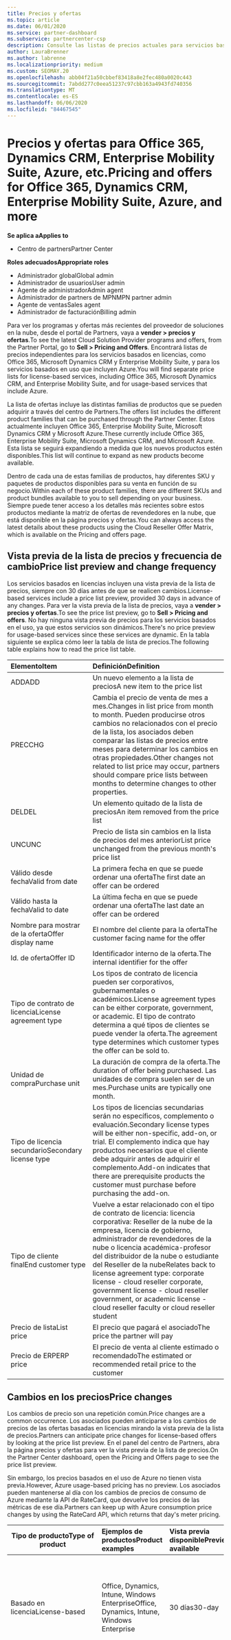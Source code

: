 ```yaml
---
title: Precios y ofertas
ms.topic: article
ms.date: 06/01/2020
ms.service: partner-dashboard
ms.subservice: partnercenter-csp
description: Consulte las listas de precios actuales para servicios basados en licencias como Office 365, Microsoft Dynamics CRM y Enterprise Mobility Suite, y servicios basados en uso como Azure.
author: LauraBrenner
ms.author: labrenne
ms.localizationpriority: medium
ms.custom: SEOMAY.20
ms.openlocfilehash: abb04f21a50cbbef83418a8e2fec480a0020c443
ms.sourcegitcommit: 7abdd277c0eea51237c97cbb163a4943fd740356
ms.translationtype: MT
ms.contentlocale: es-ES
ms.lasthandoff: 06/06/2020
ms.locfileid: "84467545"
---
```

# <a name="pricing-and-offers-for-office-365-dynamics-crm-enterprise-mobility-suite-azure-and-more"></a><span data-ttu-id="f0acc-103">Precios y ofertas para Office 365, Dynamics CRM, Enterprise Mobility Suite, Azure, etc.</span><span class="sxs-lookup"><span data-stu-id="f0acc-103">Pricing and offers for Office 365, Dynamics CRM, Enterprise Mobility Suite, Azure, and more</span></span>

<span data-ttu-id="f0acc-104">**Se aplica a**</span><span class="sxs-lookup"><span data-stu-id="f0acc-104">**Applies to**</span></span>

- <span data-ttu-id="f0acc-105">Centro de partners</span><span class="sxs-lookup"><span data-stu-id="f0acc-105">Partner Center</span></span>

<span data-ttu-id="f0acc-106">**Roles adecuados**</span><span class="sxs-lookup"><span data-stu-id="f0acc-106">**Appropriate roles**</span></span>

- <span data-ttu-id="f0acc-107">Administrador global</span><span class="sxs-lookup"><span data-stu-id="f0acc-107">Global admin</span></span>
- <span data-ttu-id="f0acc-108">Administrador de usuarios</span><span class="sxs-lookup"><span data-stu-id="f0acc-108">User admin</span></span>
- <span data-ttu-id="f0acc-109">Agente de administrador</span><span class="sxs-lookup"><span data-stu-id="f0acc-109">Admin agent</span></span>
- <span data-ttu-id="f0acc-110">Administrador de partners de MPN</span><span class="sxs-lookup"><span data-stu-id="f0acc-110">MPN partner admin</span></span>
- <span data-ttu-id="f0acc-111">Agente de ventas</span><span class="sxs-lookup"><span data-stu-id="f0acc-111">Sales agent</span></span>
- <span data-ttu-id="f0acc-112">Administrador de facturación</span><span class="sxs-lookup"><span data-stu-id="f0acc-112">Billing admin</span></span>

<span data-ttu-id="f0acc-113">Para ver los programas y ofertas más recientes del proveedor de soluciones en la nube, desde el portal de Partners, vaya a **vender > precios y ofertas**.</span><span class="sxs-lookup"><span data-stu-id="f0acc-113">To see the latest Cloud Solution Provider programs and offers, from the Partner Portal, go to **Sell > Pricing and Offers**.</span></span> <span data-ttu-id="f0acc-114">Encontrará listas de precios independientes para los servicios basados en licencias, como Office 365, Microsoft Dynamics CRM y Enterprise Mobility Suite, y para los servicios basados en uso que incluyen Azure.</span><span class="sxs-lookup"><span data-stu-id="f0acc-114">You will find separate price lists for license-based services, including Office 365, Microsoft Dynamics CRM, and Enterprise Mobility Suite, and for usage-based services that include Azure.</span></span>

<span data-ttu-id="f0acc-115">La lista de ofertas incluye las distintas familias de productos que se pueden adquirir a través del centro de Partners.</span><span class="sxs-lookup"><span data-stu-id="f0acc-115">The offers list includes the different product families that can be purchased through the Partner Center.</span></span> <span data-ttu-id="f0acc-116">Estos actualmente incluyen Office 365, Enterprise Mobility Suite, Microsoft Dynamics CRM y Microsoft Azure.</span><span class="sxs-lookup"><span data-stu-id="f0acc-116">These currently include Office 365, Enterprise Mobility Suite, Microsoft Dynamics CRM, and Microsoft Azure.</span></span> <span data-ttu-id="f0acc-117">Esta lista se seguirá expandiendo a medida que los nuevos productos estén disponibles.</span><span class="sxs-lookup"><span data-stu-id="f0acc-117">This list will continue to expand as new products become available.</span></span>

<span data-ttu-id="f0acc-118">Dentro de cada una de estas familias de productos, hay diferentes SKU y paquetes de productos disponibles para su venta en función de su negocio.</span><span class="sxs-lookup"><span data-stu-id="f0acc-118">Within each of these product families, there are different SKUs and product bundles available to you to sell depending on your business.</span></span> <span data-ttu-id="f0acc-119">Siempre puede tener acceso a los detalles más recientes sobre estos productos mediante la matriz de ofertas de revendedores en la nube, que está disponible en la página precios y ofertas.</span><span class="sxs-lookup"><span data-stu-id="f0acc-119">You can always access the latest details about these products using the Cloud Reseller Offer Matrix, which is available on the Pricing and offers page.</span></span>

## <a name="price-list-preview-and-change-frequency"></a><span data-ttu-id="f0acc-120">Vista previa de la lista de precios y frecuencia de cambio</span><span class="sxs-lookup"><span data-stu-id="f0acc-120">Price list preview and change frequency</span></span> 

<span data-ttu-id="f0acc-121">Los servicios basados en licencias incluyen una vista previa de la lista de precios, siempre con 30 días antes de que se realicen cambios.</span><span class="sxs-lookup"><span data-stu-id="f0acc-121">License-based services include a price list preview, provided 30 days in advance of any changes.</span></span> <span data-ttu-id="f0acc-122">Para ver la vista previa de la lista de precios, vaya a **vender > precios y ofertas**.</span><span class="sxs-lookup"><span data-stu-id="f0acc-122">To see the price list preview, go to **Sell > Pricing and offers**.</span></span> <span data-ttu-id="f0acc-123">No hay ninguna vista previa de precios para los servicios basados en el uso, ya que estos servicios son dinámicos.</span><span class="sxs-lookup"><span data-stu-id="f0acc-123">There's no price preview for usage-based services since these services are dynamic.</span></span> <span data-ttu-id="f0acc-124">En la tabla siguiente se explica cómo leer la tabla de lista de precios.</span><span class="sxs-lookup"><span data-stu-id="f0acc-124">The following table explains how to read the price list table.</span></span>

|<span data-ttu-id="f0acc-125">**Elemento**</span><span class="sxs-lookup"><span data-stu-id="f0acc-125">**Item**</span></span>        |<span data-ttu-id="f0acc-126">**Definición**</span><span class="sxs-lookup"><span data-stu-id="f0acc-126">**Definition**</span></span>      |
|:-----------   |:-----------   |
|<span data-ttu-id="f0acc-127">ADD</span><span class="sxs-lookup"><span data-stu-id="f0acc-127">ADD</span></span>   |<span data-ttu-id="f0acc-128">Un nuevo elemento a la lista de precios</span><span class="sxs-lookup"><span data-stu-id="f0acc-128">A new item to the price list</span></span>|
|<span data-ttu-id="f0acc-129">PREC</span><span class="sxs-lookup"><span data-stu-id="f0acc-129">CHG</span></span>   |<span data-ttu-id="f0acc-130">Cambia el precio de venta de mes a mes.</span><span class="sxs-lookup"><span data-stu-id="f0acc-130">Changes in list price from month to month.</span></span> <span data-ttu-id="f0acc-131">Pueden producirse otros cambios no relacionados con el precio de la lista, los asociados deben comparar las listas de precios entre meses para determinar los cambios en otras propiedades.</span><span class="sxs-lookup"><span data-stu-id="f0acc-131">Other changes not related to list price may occur, partners should compare price lists between months to determine changes to other properties.</span></span>|
|<span data-ttu-id="f0acc-132">DEL</span><span class="sxs-lookup"><span data-stu-id="f0acc-132">DEL</span></span>   |<span data-ttu-id="f0acc-133">Un elemento quitado de la lista de precios</span><span class="sxs-lookup"><span data-stu-id="f0acc-133">An item removed from the price list</span></span>|
|<span data-ttu-id="f0acc-134">UNC</span><span class="sxs-lookup"><span data-stu-id="f0acc-134">UNC</span></span>   |<span data-ttu-id="f0acc-135">Precio de lista sin cambios en la lista de precios del mes anterior</span><span class="sxs-lookup"><span data-stu-id="f0acc-135">List price unchanged from the previous month's price list</span></span>  |
|<span data-ttu-id="f0acc-136">Válido desde fecha</span><span class="sxs-lookup"><span data-stu-id="f0acc-136">Valid from date</span></span>   |<span data-ttu-id="f0acc-137">La primera fecha en que se puede ordenar una oferta</span><span class="sxs-lookup"><span data-stu-id="f0acc-137">The first date an offer can be ordered</span></span>    |
|<span data-ttu-id="f0acc-138">Válido hasta la fecha</span><span class="sxs-lookup"><span data-stu-id="f0acc-138">Valid to date</span></span>   |<span data-ttu-id="f0acc-139">La última fecha en que se puede ordenar una oferta</span><span class="sxs-lookup"><span data-stu-id="f0acc-139">The last date an offer can be ordered</span></span>   |
|<span data-ttu-id="f0acc-140">Nombre para mostrar de la oferta</span><span class="sxs-lookup"><span data-stu-id="f0acc-140">Offer display name</span></span>   |<span data-ttu-id="f0acc-141">El nombre del cliente para la oferta</span><span class="sxs-lookup"><span data-stu-id="f0acc-141">The customer facing name for the offer</span></span>   |
|<span data-ttu-id="f0acc-142">Id. de oferta</span><span class="sxs-lookup"><span data-stu-id="f0acc-142">Offer ID</span></span>   |<span data-ttu-id="f0acc-143">Identificador interno de la oferta.</span><span class="sxs-lookup"><span data-stu-id="f0acc-143">The internal identifier for the offer</span></span>   |
|<span data-ttu-id="f0acc-144">Tipo de contrato de licencia</span><span class="sxs-lookup"><span data-stu-id="f0acc-144">License agreement type</span></span>   |<span data-ttu-id="f0acc-145">Los tipos de contrato de licencia pueden ser corporativos, gubernamentales o académicos.</span><span class="sxs-lookup"><span data-stu-id="f0acc-145">License agreement types can be either corporate, government, or academic.</span></span> <span data-ttu-id="f0acc-146">El tipo de contrato determina a qué tipos de clientes se puede vender la oferta.</span><span class="sxs-lookup"><span data-stu-id="f0acc-146">The agreement type determines which customer types the offer can be sold to.</span></span>|
|<span data-ttu-id="f0acc-147">Unidad de compra</span><span class="sxs-lookup"><span data-stu-id="f0acc-147">Purchase unit</span></span>   |<span data-ttu-id="f0acc-148">La duración de compra de la oferta.</span><span class="sxs-lookup"><span data-stu-id="f0acc-148">The duration of offer being purchased.</span></span> <span data-ttu-id="f0acc-149">Las unidades de compra suelen ser de un mes.</span><span class="sxs-lookup"><span data-stu-id="f0acc-149">Purchase units are typically one month.</span></span>   |
|<span data-ttu-id="f0acc-150">Tipo de licencia secundario</span><span class="sxs-lookup"><span data-stu-id="f0acc-150">Secondary license type</span></span>   |<span data-ttu-id="f0acc-151">Los tipos de licencias secundarias serán no específicos, complemento o evaluación.</span><span class="sxs-lookup"><span data-stu-id="f0acc-151">Secondary license types will be either non-specific, add-on, or trial.</span></span> <span data-ttu-id="f0acc-152">El complemento indica que hay productos necesarios que el cliente debe adquirir antes de adquirir el complemento.</span><span class="sxs-lookup"><span data-stu-id="f0acc-152">Add-on indicates that there are prerequisite products the customer must purchase before purchasing the add-on.</span></span>|
|<span data-ttu-id="f0acc-153">Tipo de cliente final</span><span class="sxs-lookup"><span data-stu-id="f0acc-153">End customer type</span></span>   |<span data-ttu-id="f0acc-154">Vuelve a estar relacionado con el tipo de contrato de licencia: licencia corporativa: Reseller de la nube de la empresa, licencia de gobierno, administrador de revendedores de la nube o licencia académica-profesor del distribuidor de la nube o estudiante del Reseller de la nube</span><span class="sxs-lookup"><span data-stu-id="f0acc-154">Relates back to license agreement type: corporate license - cloud reseller corporate, government license - cloud reseller government, or academic license - cloud reseller faculty or cloud reseller student</span></span>   |
|<span data-ttu-id="f0acc-155">Precio de lista</span><span class="sxs-lookup"><span data-stu-id="f0acc-155">List price</span></span>   |<span data-ttu-id="f0acc-156">El precio que pagará el asociado</span><span class="sxs-lookup"><span data-stu-id="f0acc-156">The price the partner will pay</span></span>   |
|<span data-ttu-id="f0acc-157">Precio de ERP</span><span class="sxs-lookup"><span data-stu-id="f0acc-157">ERP price</span></span>   |<span data-ttu-id="f0acc-158">El precio de venta al cliente estimado o recomendado</span><span class="sxs-lookup"><span data-stu-id="f0acc-158">The estimated or recommended retail price to the customer</span></span>   |

## <a name="price-changes"></a><span data-ttu-id="f0acc-159">Cambios en los precios</span><span class="sxs-lookup"><span data-stu-id="f0acc-159">Price changes</span></span>

<span data-ttu-id="f0acc-160">Los cambios de precio son una repetición común.</span><span class="sxs-lookup"><span data-stu-id="f0acc-160">Price changes are a common occurrence.</span></span> <span data-ttu-id="f0acc-161">Los asociados pueden anticiparse a los cambios de precios de las ofertas basadas en licencias mirando la vista previa de la lista de precios.</span><span class="sxs-lookup"><span data-stu-id="f0acc-161">Partners can anticipate price changes for license-based offers by looking at the price list preview.</span></span> <span data-ttu-id="f0acc-162">En el panel del centro de Partners, abra la página precios y ofertas para ver la vista previa de la lista de precios.</span><span class="sxs-lookup"><span data-stu-id="f0acc-162">On the Partner Center dashboard, open the Pricing and Offers page to see the price list preview.</span></span>

<span data-ttu-id="f0acc-163">Sin embargo, los precios basados en el uso de Azure no tienen vista previa.</span><span class="sxs-lookup"><span data-stu-id="f0acc-163">However, Azure usage-based pricing has no preview.</span></span> <span data-ttu-id="f0acc-164">Los asociados pueden mantenerse al día con los cambios de precios de consumo de Azure mediante la API de RateCard, que devuelve los precios de las métricas de ese día.</span><span class="sxs-lookup"><span data-stu-id="f0acc-164">Partners can keep up with Azure consumption price changes by using the RateCard API, which returns that day's meter pricing.</span></span>

|<span data-ttu-id="f0acc-165">**Tipo de producto**</span><span class="sxs-lookup"><span data-stu-id="f0acc-165">**Type of product**</span></span>   |<span data-ttu-id="f0acc-166">**Ejemplos de productos**</span><span class="sxs-lookup"><span data-stu-id="f0acc-166">**Product examples**</span></span>  |<span data-ttu-id="f0acc-167">**Vista previa disponible**</span><span class="sxs-lookup"><span data-stu-id="f0acc-167">**Preview available**</span></span> |<span data-ttu-id="f0acc-168">**Cambiar detalles**</span><span class="sxs-lookup"><span data-stu-id="f0acc-168">**Change details**</span></span>|
|-----------------------|:-----------------------|:-------------------|------------------|
|<span data-ttu-id="f0acc-169">Basado en licencia</span><span class="sxs-lookup"><span data-stu-id="f0acc-169">License-based</span></span>|<span data-ttu-id="f0acc-170">Office, Dynamics, Intune, Windows Enterprise</span><span class="sxs-lookup"><span data-stu-id="f0acc-170">Office, Dynamics, Intune, Windows Enterprise</span></span>|<span data-ttu-id="f0acc-171">30 días</span><span class="sxs-lookup"><span data-stu-id="f0acc-171">30-day</span></span>|<span data-ttu-id="f0acc-172">Lista de cambios de precios marcados como CHNG en las listas de precios de vista previa</span><span class="sxs-lookup"><span data-stu-id="f0acc-172">List price changes marked CHNG in preview price lists</span></span>|
|<span data-ttu-id="f0acc-173">Basado en el uso</span><span class="sxs-lookup"><span data-stu-id="f0acc-173">Usage-based</span></span>|<span data-ttu-id="f0acc-174">Recursos de Azure</span><span class="sxs-lookup"><span data-stu-id="f0acc-174">Azure resources</span></span>|<span data-ttu-id="f0acc-175">No disponible</span><span class="sxs-lookup"><span data-stu-id="f0acc-175">Not available</span></span>|<span data-ttu-id="f0acc-176">Registro de cambios disponible en la pestaña **historial de cambios** de la lista de precios del mes anterior</span><span class="sxs-lookup"><span data-stu-id="f0acc-176">Change log available in previous month's price list's **Change History** tab</span></span>|
|<span data-ttu-id="f0acc-177">Software</span><span class="sxs-lookup"><span data-stu-id="f0acc-177">Software</span></span>||<span data-ttu-id="f0acc-178">No disponible</span><span class="sxs-lookup"><span data-stu-id="f0acc-178">Not available</span></span>|<span data-ttu-id="f0acc-179">Comparar listas de precios manualmente de un mes a otro</span><span class="sxs-lookup"><span data-stu-id="f0acc-179">Compare price lists manually from month to month</span></span>|
|<span data-ttu-id="f0acc-180">Reservations</span><span class="sxs-lookup"><span data-stu-id="f0acc-180">Reservations</span></span>|<span data-ttu-id="f0acc-181">Máquinas virtuales, prepago</span><span class="sxs-lookup"><span data-stu-id="f0acc-181">Virtual machines, pre-paid</span></span>|<span data-ttu-id="f0acc-182">No disponible</span><span class="sxs-lookup"><span data-stu-id="f0acc-182">Not available</span></span>|<span data-ttu-id="f0acc-183">Comparar listas de precios manualmente de un mes a otro</span><span class="sxs-lookup"><span data-stu-id="f0acc-183">Compare price lists manually from month to month</span></span>|

<span data-ttu-id="f0acc-184">Los precios basados en el uso pueden cambiar a lo largo de un mes.</span><span class="sxs-lookup"><span data-stu-id="f0acc-184">Usage-based prices can change throughout a month.</span></span> <span data-ttu-id="f0acc-185">Para obtener los precios diarios actuales de estos recursos de Azure, los asociados deben llamar a la API de RateCard.</span><span class="sxs-lookup"><span data-stu-id="f0acc-185">To get 'current' daily pricing for these Azure resources, partners need to call the RateCard API.</span></span> 

> [!Note] 
> <span data-ttu-id="f0acc-186">Los cambios de precio de suscripción solo se aplican durante una renovación.</span><span class="sxs-lookup"><span data-stu-id="f0acc-186">Subscription price changes apply only during a renewal.</span></span> <span data-ttu-id="f0acc-187">Los cargos mensuales de un asociado se determinan con el precio de compra o el precio en el momento de la creación de una suscripción.</span><span class="sxs-lookup"><span data-stu-id="f0acc-187">A partner's monthly charge is determined at the price of purchase, or the price at the time of creating a subscription.</span></span> <span data-ttu-id="f0acc-188">Si un precio aumenta o disminuye después de adquirir el plazo anual, el asociado no se cobrará el precio modificado hasta la renovación, normalmente en el plazo de 12 meses.</span><span class="sxs-lookup"><span data-stu-id="f0acc-188">If a price increases or decrease after the annual term is acquired, the partner is not charged the changed price until the renewal - typically at the 12-month term.</span></span>

## <a name="pricing-and-special-segments"></a><span data-ttu-id="f0acc-189">Precios y segmentos especiales</span><span class="sxs-lookup"><span data-stu-id="f0acc-189">Pricing and special segments</span></span>

<span data-ttu-id="f0acc-190">CSP ofrece algunos servicios a segmentos de mercado especiales, por ejemplo, educación, sin ánimo de lucro y en la nube de la comunidad gubernamental.</span><span class="sxs-lookup"><span data-stu-id="f0acc-190">CSP offers some services to special market segments, for example, education, non-profit and government community cloud.</span></span> <span data-ttu-id="f0acc-191">No todos los servicios están disponibles en todos los canales.</span><span class="sxs-lookup"><span data-stu-id="f0acc-191">Not all services are available in every channel.</span></span> <span data-ttu-id="f0acc-192">Ningún segmento tiene como valor predeterminado lo que llamamos segmento "comercial".</span><span class="sxs-lookup"><span data-stu-id="f0acc-192">No segment defaults to what we call the 'commercial' segment.</span></span> <span data-ttu-id="f0acc-193">Todos los precios basados en licencias están disponibles en la lista de precios basada en licencias en la página precios y ofertas.</span><span class="sxs-lookup"><span data-stu-id="f0acc-193">All license-based pricing is available in the license-based price list on the Pricing and Offers page.</span></span> <span data-ttu-id="f0acc-194">Azure Government precios está disponible en la lista de precios basada en el uso cuando se inicia sesión en el inquilino de CSP habilitado para Azure Government.</span><span class="sxs-lookup"><span data-stu-id="f0acc-194">Azure Government pricing is available in the usage-based price list when signed into the Azure Government enabled CSP tenant.</span></span>

|<span data-ttu-id="f0acc-195">**Segmento**</span><span class="sxs-lookup"><span data-stu-id="f0acc-195">**Segment**</span></span>   |<span data-ttu-id="f0acc-196">**Quién debe calificar**</span><span class="sxs-lookup"><span data-stu-id="f0acc-196">**who needs to qualify**</span></span>   |<span data-ttu-id="f0acc-197">**El asociado califica al cliente**</span><span class="sxs-lookup"><span data-stu-id="f0acc-197">**Partner qualifies customer**</span></span>|<span data-ttu-id="f0acc-198">**Tipos de productos habilitados**</span><span class="sxs-lookup"><span data-stu-id="f0acc-198">**Enabled product types**</span></span>|
|-------------------|-----------------------|----------------------------|-----------------------------|
|<span data-ttu-id="f0acc-199">Education</span><span class="sxs-lookup"><span data-stu-id="f0acc-199">Education</span></span>|<span data-ttu-id="f0acc-200">Customer</span><span class="sxs-lookup"><span data-stu-id="f0acc-200">Customer</span></span>|<span data-ttu-id="f0acc-201">No, Microsoft llevará a cabo la calificación del cliente</span><span class="sxs-lookup"><span data-stu-id="f0acc-201">No, customer qualification will be performed by Microsoft</span></span> |<span data-ttu-id="f0acc-202">Solo basado en licencia</span><span class="sxs-lookup"><span data-stu-id="f0acc-202">License-based only</span></span>|
|<span data-ttu-id="f0acc-203">Sin ánimo de lucro</span><span class="sxs-lookup"><span data-stu-id="f0acc-203">Non-profit</span></span>|<span data-ttu-id="f0acc-204">Customer</span><span class="sxs-lookup"><span data-stu-id="f0acc-204">Customer</span></span>|<span data-ttu-id="f0acc-205">No, el cliente se califica fuera del centro de Partners</span><span class="sxs-lookup"><span data-stu-id="f0acc-205">No, customer qualifies outside of Partner Center</span></span>|<span data-ttu-id="f0acc-206">Solo basado en licencia</span><span class="sxs-lookup"><span data-stu-id="f0acc-206">License-based only</span></span>|
|<span data-ttu-id="f0acc-207">Government Community Cloud (GCC)</span><span class="sxs-lookup"><span data-stu-id="f0acc-207">Government Community Cloud (GCC)</span></span>|<span data-ttu-id="f0acc-208">Socio comercial y cliente</span><span class="sxs-lookup"><span data-stu-id="f0acc-208">Partner and customer</span></span>|<span data-ttu-id="f0acc-209">Una vez habilitado GCC, el asociado puede crear clientes GCC</span><span class="sxs-lookup"><span data-stu-id="f0acc-209">Once GCC enabled, partner can create GCC customers</span></span>| <span data-ttu-id="f0acc-210">Solo basado en licencia</span><span class="sxs-lookup"><span data-stu-id="f0acc-210">License-based only</span></span>|
|<span data-ttu-id="f0acc-211">Azure Government</span><span class="sxs-lookup"><span data-stu-id="f0acc-211">Azure Government</span></span>|<span data-ttu-id="f0acc-212">Asociado</span><span class="sxs-lookup"><span data-stu-id="f0acc-212">Partner</span></span>|<span data-ttu-id="f0acc-213">Una vez calificado, el asociado funciona en un inquilino de CSP específico para Azure Government</span><span class="sxs-lookup"><span data-stu-id="f0acc-213">Once qualified, partner operates in a CSP tenant specific to Azure Government</span></span>|<span data-ttu-id="f0acc-214">Recursos de Azure</span><span class="sxs-lookup"><span data-stu-id="f0acc-214">Azure resources</span></span>|

<span data-ttu-id="f0acc-215">Los márgenes asociados, la diferencia entre el precio de venta y los precios de venta estimados, pueden variar de segmento a segmento.</span><span class="sxs-lookup"><span data-stu-id="f0acc-215">Partner margins, the difference between the list price and the estimated retail prices, may vary from segment to segment.</span></span> <span data-ttu-id="f0acc-216">Normalmente, la educación y los no beneficios suelen tener márgenes inferiores o no para los asociados de CSP.</span><span class="sxs-lookup"><span data-stu-id="f0acc-216">Typically, education and non-profit tend to have lower or no margins for CSP partners.</span></span> <span data-ttu-id="f0acc-217">Consulte la lista de precios basada en licencias para ver los valores exactos.</span><span class="sxs-lookup"><span data-stu-id="f0acc-217">Refer to the license-based price list for exact values.</span></span>  
## <a name="pricing-between-azure-and-non-azure"></a><span data-ttu-id="f0acc-218">Precios entre Azure y no Azure</span><span class="sxs-lookup"><span data-stu-id="f0acc-218">Pricing between Azure and non-Azure</span></span>

<span data-ttu-id="f0acc-219">Los precios difieren en diferentes tipos de ofertas.</span><span class="sxs-lookup"><span data-stu-id="f0acc-219">Pricing differs across different types of offers.</span></span> <span data-ttu-id="f0acc-220">Los precios basados en licencias suelen ser la cantidad por puesto (licencia) de un mes determinado.</span><span class="sxs-lookup"><span data-stu-id="f0acc-220">License-based pricing is typically the amount per seat (license) for a given month.</span></span> <span data-ttu-id="f0acc-221">Los precios basados en el uso se determinan mediante el uso de un recurso determinado, con un identificador de medidor asociado.</span><span class="sxs-lookup"><span data-stu-id="f0acc-221">Usage-based pricing is determined by use of a given resource, with an associated meter ID.</span></span> <span data-ttu-id="f0acc-222">Los asociados no se cobran por adquirir la suscripción de Azure.</span><span class="sxs-lookup"><span data-stu-id="f0acc-222">Partners are not charged for acquiring the Azure subscription.</span></span> <span data-ttu-id="f0acc-223">Sin embargo, se cobra a los asociados los recursos consumidos por diferentes implementaciones en la suscripción de Azure.</span><span class="sxs-lookup"><span data-stu-id="f0acc-223">However, partners are charged for resources consumed by different deployments under the Azure subscription.</span></span> <span data-ttu-id="f0acc-224">Los precios de la lista de precios basada en el uso están organizados en torno a distintos identificadores de medidor de recursos en Azure.</span><span class="sxs-lookup"><span data-stu-id="f0acc-224">Pricing in the usage-based price list is organized around different resource meter IDs in Azure.</span></span>

<span data-ttu-id="f0acc-225">Las reservas de Azure son compras basadas en términos para el tipo de recurso en particular Virtual Machines.</span><span class="sxs-lookup"><span data-stu-id="f0acc-225">Azure reservations are term-based purchases for the particular resource type - Virtual Machines.</span></span> <span data-ttu-id="f0acc-226">La compra de una reserva de Azure permite que un asociado pague previamente (términos de uno o tres años) y Reserve una máquina virtual determinada.</span><span class="sxs-lookup"><span data-stu-id="f0acc-226">Purchasing an Azure reservation enables a partner to pre-pay (one- or three-year terms) and reserve a given virtual machine.</span></span> <span data-ttu-id="f0acc-227">Las reservas guardan el dinero del socio comercial y garantizan que la máquina virtual esté siempre disponible mientras dure el período.</span><span class="sxs-lookup"><span data-stu-id="f0acc-227">Reservations save the partner money and ensuring their virtual machine is always available for the duration of the term.</span></span> <span data-ttu-id="f0acc-228">Un asociado puede alinear la reserva que desee con los identificadores de medidor de recursos basados en el uso.</span><span class="sxs-lookup"><span data-stu-id="f0acc-228">A partner can align the reservation they want against the usage-based resource meter IDs.</span></span> <span data-ttu-id="f0acc-229">Los identificadores de medidor son coherentes en todo el recurso, tanto si el asociado compra una máquina virtual como si simplemente implementa la máquina virtual como un recurso basado en el uso.</span><span class="sxs-lookup"><span data-stu-id="f0acc-229">The meter IDs are consistent across the resource, whether the partner is purchasing a virtual machine or simply deploying the virtual machine as a usage-based resource.</span></span>

## <a name="offers-matrix"></a><span data-ttu-id="f0acc-230">Matriz de ofertas</span><span class="sxs-lookup"><span data-stu-id="f0acc-230">Offers matrix</span></span>

<span data-ttu-id="f0acc-231">En la página precios y ofertas, vea la matriz de la oferta del Reseller de la nube para obtener información acerca de las diferentes SKU y paquetes de productos disponibles para su venta.</span><span class="sxs-lookup"><span data-stu-id="f0acc-231">On the Pricing and offers page, view the Cloud Reseller Offer Matrix, to read about the different SKUs and product bundles available to you to sell.</span></span> <span data-ttu-id="f0acc-232">La matriz de ofertas incluye qué ofertas están disponibles por configuración regional.</span><span class="sxs-lookup"><span data-stu-id="f0acc-232">The offers matrix includes which offers are available per locale.</span></span> <span data-ttu-id="f0acc-233">Si un elemento aparece en la lista de precios pero no en la matriz de la oferta, significa que aún no se pueden ordenar los productos.</span><span class="sxs-lookup"><span data-stu-id="f0acc-233">If an item is listed on the price list but not on the offer matrix, it means that the products cannot be ordered yet.</span></span> <span data-ttu-id="f0acc-234">En cuanto estén disponibles para el pedido, se actualizará la matriz de ofertas.</span><span class="sxs-lookup"><span data-stu-id="f0acc-234">As soon as they are available to order, the offers matrix is updated.</span></span>

<span data-ttu-id="f0acc-235">Para los asociados de CSP que usan los kits de desarrollo de software (SDK) del centro de Partners.</span><span class="sxs-lookup"><span data-stu-id="f0acc-235">For CSP partners who use the Partner Center Software Development Kits (SDKs).</span></span> <span data-ttu-id="f0acc-236">Microsoft también publica una lista de los servicios de Azure en CSP en la página de precios y ofertas.</span><span class="sxs-lookup"><span data-stu-id="f0acc-236">Microsoft also publishes a list of the Azure Services in CSP on the Pricing and offers page.</span></span>

### <a name="offers-matrix-and-price-list-questions"></a><span data-ttu-id="f0acc-237">Ofrece preguntas sobre matrices y listas de precios</span><span class="sxs-lookup"><span data-stu-id="f0acc-237">Offers matrix and price list questions</span></span>

<span data-ttu-id="f0acc-238">Si tiene preguntas sobre la lista de precios o la matriz de ofertas, envíe una solicitud de servicio a través del centro de Partners.</span><span class="sxs-lookup"><span data-stu-id="f0acc-238">If you have questions about the price list or offer matrix, submit a service request through the Partner Center.</span></span>

## <a name="offer-limits"></a><span data-ttu-id="f0acc-239">Límites de la oferta</span><span class="sxs-lookup"><span data-stu-id="f0acc-239">Offer limits</span></span>

<span data-ttu-id="f0acc-240">Algunas ofertas basadas en licencias tienen ciertas reglas y limitaciones que prohíben varias compras para el mismo cliente.</span><span class="sxs-lookup"><span data-stu-id="f0acc-240">Some license-based offers have certain rules and limitations that prohibit multiple purchases for the same customer.</span></span> <span data-ttu-id="f0acc-241">Estas reglas se aplican a la mayoría de las ofertas de evaluación y a muchas de las pequeñas empresas.</span><span class="sxs-lookup"><span data-stu-id="f0acc-241">These rules apply to most trials and many of the small business offers.</span></span> <span data-ttu-id="f0acc-242">Las **ofertas de pequeñas empresas** están definidas por las ofertas que tienen un recuento máximo de licencias inferior a 300.</span><span class="sxs-lookup"><span data-stu-id="f0acc-242">**Small business offers** are defined by those offers that have a maximum license count that is less than 300.</span></span>

<span data-ttu-id="f0acc-243">Estas restricciones de compra se definen como parte de la configuración de la oferta y se pueden encontrar mirando en la matriz de la lista de ofertas.</span><span class="sxs-lookup"><span data-stu-id="f0acc-243">These purchasing constraints are defined as part of the offer configuration and can be found by looking in the offer list matrix.</span></span> <span data-ttu-id="f0acc-244">Dos columnas de datos trabajan juntas para definir la aplicación: 1.</span><span class="sxs-lookup"><span data-stu-id="f0acc-244">Two columns of data work together to define the enforcement: 1.</span></span> <span data-ttu-id="f0acc-245">Ámbito de límite de la oferta y 2.</span><span class="sxs-lookup"><span data-stu-id="f0acc-245">Offer Limit Scope and 2.</span></span> <span data-ttu-id="f0acc-246">Límite de la oferta.</span><span class="sxs-lookup"><span data-stu-id="f0acc-246">Offer Limit.</span></span> <span data-ttu-id="f0acc-247">Las restricciones se aplican durante una compra.</span><span class="sxs-lookup"><span data-stu-id="f0acc-247">The constraints are enforced during a purchase.</span></span> <span data-ttu-id="f0acc-248">El catálogo del centro de Partners impedirá que un socio adquiera más ofertas de las que permiten las reglas.</span><span class="sxs-lookup"><span data-stu-id="f0acc-248">The catalog in partner center will disallow a partner from purchasing more offers than the rules allow.</span></span> <span data-ttu-id="f0acc-249">Cualquier intento de infringir las restricciones producirá un error.</span><span class="sxs-lookup"><span data-stu-id="f0acc-249">Any attempt to violate the constraints will result in an error.</span></span>

<span data-ttu-id="f0acc-250">El ámbito del límite de la oferta se registra como una columna en la matriz de la lista de ofertas y puede tener valores de ninguno, duración o simultáneo.</span><span class="sxs-lookup"><span data-stu-id="f0acc-250">Offer limit scope is recorded as a column on the offer list matrix and can have values of None, Lifetime or Concurrent.</span></span> 

- <span data-ttu-id="f0acc-251">Las ofertas con **ninguno** se pueden adquirir sin restricciones.</span><span class="sxs-lookup"><span data-stu-id="f0acc-251">Offers with **None** can be purchased without constraints.</span></span>
- <span data-ttu-id="f0acc-252">Las ofertas de **duración** solo se pueden adquirir una vez.</span><span class="sxs-lookup"><span data-stu-id="f0acc-252">**Lifetime** offers can be purchased only once.</span></span>
- <span data-ttu-id="f0acc-253">Las ofertas **simultáneas** se pueden comprar tantas veces como permita el valor de límite de la **oferta** para esa oferta.</span><span class="sxs-lookup"><span data-stu-id="f0acc-253">**Concurrent** offers can be purchased as many times as is allowed by the **Offer Limit** value for that offer.</span></span> <span data-ttu-id="f0acc-254">La mayoría de las pruebas tienen un ámbito de límite de ofertas de duración con un límite de oferta de "1".</span><span class="sxs-lookup"><span data-stu-id="f0acc-254">Most trials have a Lifetime Offer Limit Scope with an Offer Limit of "1".</span></span> <span data-ttu-id="f0acc-255">La mayoría de las ofertas de pequeñas empresas tienen un ámbito de límite de oferta simultáneo con un límite de oferta de "2".</span><span class="sxs-lookup"><span data-stu-id="f0acc-255">Most small business offers have a Concurrent Offer Limit Scope with an Offer Limit of "2".</span></span>

> [!IMPORTANT]
> <span data-ttu-id="f0acc-256">Los límites de simultaneidad se aplican incluso si se cancela una oferta.</span><span class="sxs-lookup"><span data-stu-id="f0acc-256">Concurrency limits are enforced even if an offer is canceled.</span></span> <span data-ttu-id="f0acc-257">Una oferta debe cancelarse completamente y, a continuación, desaprovisionarse para liberar un espacio adicional que permita otra compra.</span><span class="sxs-lookup"><span data-stu-id="f0acc-257">An offer must be completely canceled and then deprovisioned in order to free up an additional space allowing for another purchase.</span></span>

### <a name="taxes-and-pricing"></a><span data-ttu-id="f0acc-258">Impuestos y precios</span><span class="sxs-lookup"><span data-stu-id="f0acc-258">Taxes and pricing</span></span>

<span data-ttu-id="f0acc-259">Todos los precios de las listas de precios de CSP del centro de Partners son impuestos incluidos.</span><span class="sxs-lookup"><span data-stu-id="f0acc-259">All pricing in partner center CSP price lists is tax inclusive.</span></span> <span data-ttu-id="f0acc-260">Para obtener más información en el centro de Partners, documentar los [impuestos y las exenciones fiscales](tax-and-tax-exemptions.md).</span><span class="sxs-lookup"><span data-stu-id="f0acc-260">For more information in the Partner Center document [Taxes and tax exemptions](tax-and-tax-exemptions.md).</span></span>

## <a name="multi-year-term-offers"></a><span data-ttu-id="f0acc-261">Ofertas de varios años</span><span class="sxs-lookup"><span data-stu-id="f0acc-261">Multi-year term offers</span></span>

### <a name="36-month-offers"></a><span data-ttu-id="f0acc-262">Ofertas de 36 meses</span><span class="sxs-lookup"><span data-stu-id="f0acc-262">36 month offers</span></span>

<span data-ttu-id="f0acc-263">Hay aproximadamente 50 ofertas de Dynamics que tienen términos de tres años.</span><span class="sxs-lookup"><span data-stu-id="f0acc-263">There are approximately 50 Dynamics offers that have three-year terms.</span></span> <span data-ttu-id="f0acc-264">Se identifican mediante **(36 Mo)** en el título de las ofertas.</span><span class="sxs-lookup"><span data-stu-id="f0acc-264">These are identified by **(36 mo)** in the title of the offers.</span></span> <span data-ttu-id="f0acc-265">Estas ofertas son muy similares a las ofertas anuales.</span><span class="sxs-lookup"><span data-stu-id="f0acc-265">These offers are very similar to the yearly term offers.</span></span> <span data-ttu-id="f0acc-266">La única diferencia se encuentra en torno a su término.</span><span class="sxs-lookup"><span data-stu-id="f0acc-266">The only difference is around their term.</span></span> <span data-ttu-id="f0acc-267">Estas ofertas tienen un período de tres años, lo que significa que las suscripciones se renovarán automáticamente después de tres años en lugar de una.</span><span class="sxs-lookup"><span data-stu-id="f0acc-267">These offers have a three-year term which means the subscriptions auto-renew after three years instead of one.</span></span> <span data-ttu-id="f0acc-268">A continuación se muestra un resumen de cómo funcionan estas ofertas:</span><span class="sxs-lookup"><span data-stu-id="f0acc-268">Below is a summary of how these offers work:</span></span>

- <span data-ttu-id="f0acc-269">Los términos son de 36 meses, las suscripciones se renovarán automáticamente después de tres años</span><span class="sxs-lookup"><span data-stu-id="f0acc-269">Terms are 36 months, subscriptions will auto-renew after three years</span></span>
- <span data-ttu-id="f0acc-270">Los asociados pueden cancelar o cambiar el número de licencias a lo largo del período de la suscripción</span><span class="sxs-lookup"><span data-stu-id="f0acc-270">Partners can cancel or change the number of licenses throughout the term of the subscription</span></span>
- <span data-ttu-id="f0acc-271">La renovación anual será al precio del tiempo de compra durante el período de tres años.</span><span class="sxs-lookup"><span data-stu-id="f0acc-271">Annual renewal will be at the price of purchase time for the three-year term</span></span>
- <span data-ttu-id="f0acc-272">La frecuencia de facturación sigue siendo anual o mensual</span><span class="sxs-lookup"><span data-stu-id="f0acc-272">Billing frequency is still yearly or monthly</span></span>

### <a name="72-month-offers"></a><span data-ttu-id="f0acc-273">Ofertas de 72 meses</span><span class="sxs-lookup"><span data-stu-id="f0acc-273">72 month offers</span></span>

<span data-ttu-id="f0acc-274">Microsoft 365 oferta de base a1 tiene un plazo de seis años.</span><span class="sxs-lookup"><span data-stu-id="f0acc-274">Microsoft 365 A1 base offer has a six-year term.</span></span>  <span data-ttu-id="f0acc-275">Los complementos de Office 365 a1 están disponibles después de adquirir esta oferta de base.</span><span class="sxs-lookup"><span data-stu-id="f0acc-275">The Office 365 A1 add-ons are available after purchasing this base offer.</span></span> 

|<span data-ttu-id="f0acc-276">**Nombre de la oferta**</span><span class="sxs-lookup"><span data-stu-id="f0acc-276">**Offer name**</span></span>   |<span data-ttu-id="f0acc-277">**Id. de oferta**</span><span class="sxs-lookup"><span data-stu-id="f0acc-277">**Offer ID**</span></span>   |<span data-ttu-id="f0acc-278">**Tipo**</span><span class="sxs-lookup"><span data-stu-id="f0acc-278">**Type**</span></span>|
|-------------------|-----------------------|----------------------------|
|<span data-ttu-id="f0acc-279">Microsoft 365 A1</span><span class="sxs-lookup"><span data-stu-id="f0acc-279">Microsoft 365 A1</span></span>|<span data-ttu-id="f0acc-280">778a4dce-0014-4d53-8647-314ef2b091d2</span><span class="sxs-lookup"><span data-stu-id="f0acc-280">778a4dce-0014-4d53-8647-314ef2b091d2</span></span>|<span data-ttu-id="f0acc-281">Oferta base</span><span class="sxs-lookup"><span data-stu-id="f0acc-281">Base offer</span></span>|
|<span data-ttu-id="f0acc-282">Office 365 a1 para profesores (para dispositivos)</span><span class="sxs-lookup"><span data-stu-id="f0acc-282">Office 365 A1 for faculty (for Device)</span></span>|<span data-ttu-id="f0acc-283">0757d14e-7c57-456f-8dab-47d164f2ff1f</span><span class="sxs-lookup"><span data-stu-id="f0acc-283">0757d14e-7c57-456f-8dab-47d164f2ff1f</span></span>|<span data-ttu-id="f0acc-284">Complemento</span><span class="sxs-lookup"><span data-stu-id="f0acc-284">Add-on</span></span>|
|<span data-ttu-id="f0acc-285">Office 365 a1 para estudiantes (para dispositivos)</span><span class="sxs-lookup"><span data-stu-id="f0acc-285">Office 365 A1 for students (for Device)</span></span>|<span data-ttu-id="f0acc-286">bae285a9-d56b-4384-b02f-38adc61a6f12</span><span class="sxs-lookup"><span data-stu-id="f0acc-286">bae285a9-d56b-4384-b02f-38adc61a6f12</span></span>|<span data-ttu-id="f0acc-287">Complemento</span><span class="sxs-lookup"><span data-stu-id="f0acc-287">Add-on</span></span>|

<span data-ttu-id="f0acc-288">A continuación se muestra un resumen de cómo funcionan estas ofertas:</span><span class="sxs-lookup"><span data-stu-id="f0acc-288">Below is a summary of how these offers work:</span></span>

- <span data-ttu-id="f0acc-289">El término es de 72 meses o 6 años</span><span class="sxs-lookup"><span data-stu-id="f0acc-289">Term is for 72 months or 6 years</span></span>
- <span data-ttu-id="f0acc-290">La suscripción no se renueva y expira después de 6 años</span><span class="sxs-lookup"><span data-stu-id="f0acc-290">Subscription is not renewed and expires after 6 years</span></span>
- <span data-ttu-id="f0acc-291">La frecuencia de facturación de la oferta se muestra como anual, pero el socio comercial se factura por la primera factura después de adquirir la suscripción.</span><span class="sxs-lookup"><span data-stu-id="f0acc-291">Billing frequency on the offer shows as annual but the partner is billed up front on their first invoice after acquiring the subscription</span></span>
- <span data-ttu-id="f0acc-292">Las suscripciones de las ofertas de a1 72 meses se bloquean después de la compra y no se pueden cancelar y no se pueden agregar recuentos de licencias a la suscripción después de la compra inicial.</span><span class="sxs-lookup"><span data-stu-id="f0acc-292">Subscriptions for A1 72-month offers are locked after purchase and cannot be canceled and license counts cannot be added to the subscription after initial purchase</span></span>
- <span data-ttu-id="f0acc-293">Los asociados que necesiten cancelar deben crear una incidencia de soporte técnico con el motivo de la cancelación y el identificador de suscripción que necesitan ayuda con.</span><span class="sxs-lookup"><span data-stu-id="f0acc-293">Partners that need to cancel need to create a support ticket with the reason for cancelation and the subscription ID they need help with.</span></span>
